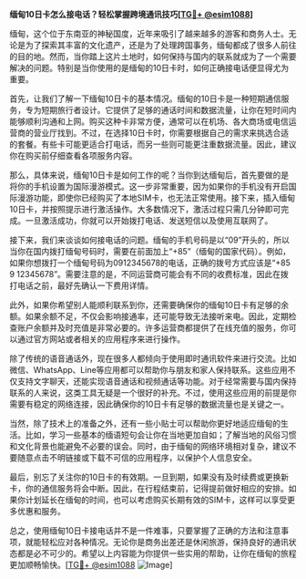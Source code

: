 **缅甸10日卡怎么接电话？轻松掌握跨境通讯技巧[[TG💪+ @esim1088](https://t.me/s/esim1088)]**

缅甸，这个位于东南亚的神秘国度，近年来吸引了越来越多的游客和商务人士。无论是为了探索其丰富的文化遗产，还是为了处理跨国事务，缅甸都成了很多人前往的目的地。然而，当你踏上这片土地时，如何保持与国内的联系就成为了一个需要解决的问题。特别是当你使用的是缅甸的10日卡时，如何正确接电话便显得尤为重要。

首先，让我们了解一下缅甸10日卡的基本情况。缅甸的10日卡是一种短期通信服务，专为短期旅行者设计。它提供了足够的通话时间和数据流量，让你在短时间内能够顺利沟通和上网。购买这种卡非常方便，通常可以在机场、各大商场或电信运营商的营业厅找到。不过，在选择10日卡时，你需要根据自己的需求来挑选合适的套餐。有些卡可能更适合打电话，而另一些则可能更注重数据流量。因此，建议你在购买前仔细查看各项服务内容。

那么，具体来说，缅甸10日卡是如何工作的呢？当你到达缅甸后，首先要做的是将你的手机设置为国际漫游模式。这一步非常重要，因为如果你的手机没有开启国际漫游功能，即使你已经购买了本地SIM卡，也无法正常使用。接下来，插入缅甸10日卡，并按照提示进行激活操作。大多数情况下，激活过程只需几分钟即可完成。一旦激活成功，你就可以开始拨打电话、发送短信以及使用互联网了。

接下来，我们来谈谈如何接电话的问题。缅甸的手机号码是以“09”开头的，所以当你在国内拨打缅甸号码时，需要在前面加上“+85”（缅甸的国家代码）。例如，如果你想拨打一个缅甸号码为0912345678的电话，正确的拨号方式应该是“+85 9 12345678”。需要注意的是，不同运营商可能会有不同的收费标准，因此在拨打电话之前，最好先确认一下费用详情。

此外，如果你希望别人能顺利联系到你，还需要确保你的缅甸10日卡有足够的余额。如果余额不足，不仅会影响接通率，还可能导致无法接听来电。因此，定期检查账户余额并及时充值是非常必要的。许多运营商都提供了在线充值的服务，你可以通过官方网站或者相关的应用程序来进行操作。

除了传统的语音通话外，现在很多人都倾向于使用即时通讯软件来进行交流。比如微信、WhatsApp、Line等应用都可以帮助你与朋友和家人保持联系。这些应用不仅支持文字聊天，还能实现语音通话和视频通话等功能。对于经常需要与国内保持联系的人来说，这类工具无疑是一个很好的补充。不过，使用这些应用的前提是你需要有稳定的网络连接，因此确保你的10日卡有足够的数据流量也是关键之一。

当然，除了技术上的准备之外，还有一些小贴士可以帮助你更好地适应缅甸的生活。比如，学习一些基本的缅语短句会让你在当地更加自如；了解当地的风俗习惯和文化背景也能避免不必要的误会。同时，由于缅甸的网络环境相对复杂，建议不要随意点击不明链接或下载不可信的应用程序，以保护个人信息安全。

最后，别忘了关注你的10日卡的有效期。一旦到期，如果没有及时续费或更换新卡，你的通信服务将会中断。因此，在行程结束前，记得提前做好相应的安排。如果你计划延长在缅甸的时间，也可以考虑购买长期有效的SIM卡，这样可以享受更多优惠和服务。

总之，使用缅甸10日卡接电话并不是一件难事，只要掌握了正确的方法和注意事项，就能轻松应对各种情况。无论你是商务出差还是休闲旅游，保持良好的通讯状态都是必不可少的。希望以上内容能为你提供一些实用的帮助，让你在缅甸的旅程更加顺畅愉快。[[TG💪+ @esim1088](https://t.me/s/esim1088) ![Image](https://i.postimg.cc/4NQfJmqS/Snipaste-2025-05-13-00-14-12.png)]